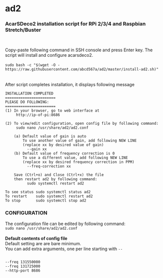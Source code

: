 # ad2
### AcarSDeco2 installation script for RPi 2/3/4 and Raspbian Stretch/Buster 
</br>

Copy-paste following command in SSH console and press Enter key. The script will install and configure acarsdeco2. </br></br>
`sudo bash -c "$(wget -O - https://raw.githubusercontent.com/abcd567a/ad2/master/install-ad2.sh)" ` </br></br></br>
After script completes installation, it displays following message
```
INSTALLATION COMPLETED
=======================
PLEASE DO FOLLOWING:
=======================
(1) In your browser, go to web interface at
     http://ip-of-pi:8686

(2) To view/edit configuration, open config file by following command:
     sudo nano /usr/share/ad2/ad2.conf

    (a) Default value of gain is auto
        To use another value of gain, add following NEW LINE
        (replace xx by desired value of gain)
          --gain xx
    (b) Default value of frequency correction is 0
        To use a different value, add following NEW LINE
        (replace xx by desired frequency correction in PPM)
          --freq-correction xx

    Save (Ctrl+o) and Close (Ctrl+x) the file
    then restart ad2 by following command:
          sudo systemctl restart ad2

To see status sudo systemctl status ad2
To restart    sudo systemctl restart ad2
To stop       sudo systemctl stop ad2
```

### CONFIGURATION </br>
The configuration file can be edited by following command: </br>
`sudo nano /usr/share/ad2/ad2.conf ` </br></br>
**Default contents of config file**</br>
Default setting are are bare minimum. </br>
You can add extra arguments, one per line starting with `--` </br>
```

--freq 131550000
--freq 131725000
--http-port 8686

```
